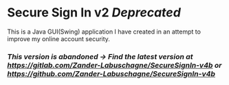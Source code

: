 # Secure Sign In v2 *Deprecated*

This is a Java GUI(Swing) application I have created in an attempt to improve my online account security. 

### *This version is abandoned -> Find the latest version at https://gitlab.com/Zander-Labuschagne/SecureSignIn-v4b or https://github.com/Zander-Labuschagne/SecureSignIn-v4b*